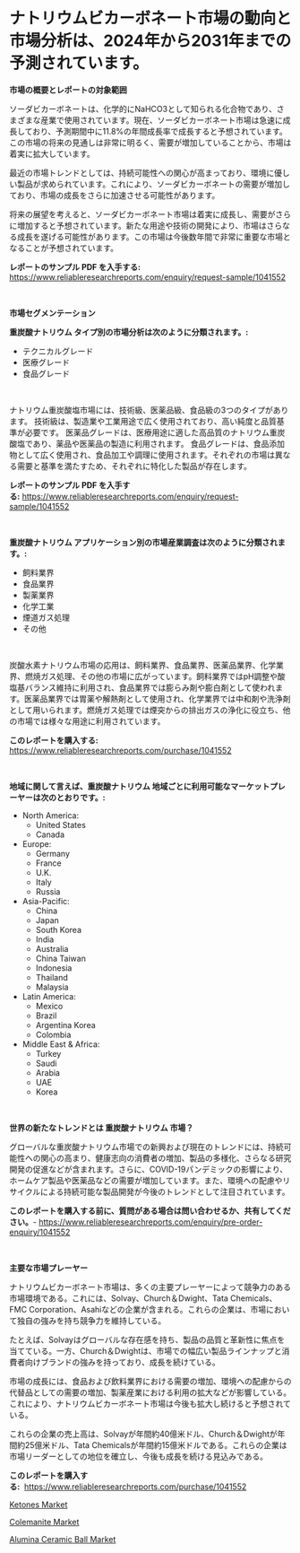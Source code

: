 <p><h1>ナトリウムビカーボネート市場の動向と市場分析は、2024年から2031年までの予測されています。</h1></p><p><strong>市場の概要とレポートの対象範囲</strong></p>
<p><p>ソーダビカーボネートは、化学的にNaHCO3として知られる化合物であり、さまざまな産業で使用されています。現在、ソーダビカーボネート市場は急速に成長しており、予測期間中に11.8%の年間成長率で成長すると予想されています。この市場の将来の見通しは非常に明るく、需要が増加していることから、市場は着実に拡大しています。</p><p>最近の市場トレンドとしては、持続可能性への関心が高まっており、環境に優しい製品が求められています。これにより、ソーダビカーボネートの需要が増加しており、市場の成長をさらに加速させる可能性があります。</p><p>将来の展望を考えると、ソーダビカーボネート市場は着実に成長し、需要がさらに増加すると予想されています。新たな用途や技術の開発により、市場はさらなる成長を遂げる可能性があります。この市場は今後数年間で非常に重要な市場となることが予想されています。</p></p>
<p><strong>レポートのサンプル PDF を入手する:</strong> <a href="https://www.reliableresearchreports.com/enquiry/request-sample/1041552">https://www.reliableresearchreports.com/enquiry/request-sample/1041552</a></p>
<p>&nbsp;</p>
<p><strong>市場セグメンテーション</strong></p>
<p><strong>重炭酸ナトリウム タイプ別の市場分析は次のように分類されます。:</strong></p>
<p><ul><li>テクニカルグレード</li><li>医療グレード</li><li>食品グレード</li></ul></p>
<p>&nbsp;</p>
<p><p>ナトリウム重炭酸塩市場には、技術級、医薬品級、食品級の3つのタイプがあります。 技術級は、製造業や工業用途で広く使用されており、高い純度と品質基準が必要です。 医薬品グレードは、医療用途に適した高品質のナトリウム重炭酸塩であり、薬品や医薬品の製造に利用されます。 食品グレードは、食品添加物として広く使用され、食品加工や調理に使用されます。それぞれの市場は異なる需要と基準を満たすため、それぞれに特化した製品が存在します。</p></p>
<p><strong>レポートのサンプル PDF を入手する:</strong>&nbsp;<a href="https://www.reliableresearchreports.com/enquiry/request-sample/1041552">https://www.reliableresearchreports.com/enquiry/request-sample/1041552</a></p>
<p>&nbsp;</p>
<p><strong> 重炭酸ナトリウム アプリケーション別の市場産業調査は次のように分類されます。:</strong></p>
<p><ul><li>飼料業界</li><li>食品業界</li><li>製薬業界</li><li>化学工業</li><li>煙道ガス処理</li><li>その他</li></ul></p>
<p>&nbsp;</p>
<p><p>炭酸水素ナトリウム市場の応用は、飼料業界、食品業界、医薬品業界、化学業界、燃焼ガス処理、その他の市場に広がっています。飼料業界ではpH調整や酸塩基バランス維持に利用され、食品業界では膨らみ剤や膨白剤として使われます。医薬品業界では胃薬や解熱剤として使用され、化学業界では中和剤や洗浄剤として用いられます。燃焼ガス処理では煙突からの排出ガスの浄化に役立ち、他の市場では様々な用途に利用されています。</p></p>
<p><strong>このレポートを購入する:</strong>&nbsp; <a href="https://www.reliableresearchreports.com/purchase/1041552">https://www.reliableresearchreports.com/purchase/1041552</a></p>
<p>&nbsp;</p>
<p><strong>地域に関して言えば、重炭酸ナトリウム 地域ごとに利用可能なマーケットプレーヤーは次のとおりです。:</strong></p>
<p><ul>
    <li>
        North America:
        <ul>
            <li>United States</li>
            <li>Canada</li>
        </ul>
    </li>
    <li>
        Europe:
        <ul>
            <li>Germany</li>
            <li>France</li>
            <li>U.K.</li>
            <li>Italy</li>
            <li>Russia</li>
        </ul>
    </li>
    <li>
        Asia-Pacific:
        <ul>
            <li>China</li>
            <li>Japan</li>
            <li>South Korea</li>
            <li>India</li>
            <li>Australia</li>
            <li>China Taiwan</li>
            <li>Indonesia</li>
            <li>Thailand</li>
            <li>Malaysia</li>
        </ul>
    </li>
    <li>
        Latin America:
        <ul>
            <li>Mexico</li>
            <li>Brazil</li>
            <li>Argentina Korea</li>
            <li>Colombia</li>
        </ul>
    </li>
    <li>
        Middle East & Africa:
        <ul>
            <li>Turkey</li>
            <li>Saudi</li>
            <li>Arabia</li>
            <li>UAE</li>
            <li>Korea</li>
        </ul>
    </li>
    </ul></p>
<p>&nbsp;</p>
<p><strong>世界の新たなトレンドとは 重炭酸ナトリウム 市場？</strong></p>
<p><p>グローバルな重炭酸ナトリウム市場での新興および現在のトレンドには、持続可能性への関心の高まり、健康志向の消費者の増加、製品の多様化、さらなる研究開発の促進などが含まれます。さらに、COVID-19パンデミックの影響により、ホームケア製品や医薬品などの需要が増加しています。また、環境への配慮やリサイクルによる持続可能な製品開発が今後のトレンドとして注目されています。</p></p>
<p><strong>このレポートを購入する前に、質問がある場合は問い合わせるか、共有してください。</strong>- <a href="https://www.reliableresearchreports.com/enquiry/pre-order-enquiry/1041552">https://www.reliableresearchreports.com/enquiry/pre-order-enquiry/1041552</a></p>
<p>&nbsp;</p>
<p><strong>主要な市場プレーヤー</strong></p>
<p><p>ナトリウムビカーボネート市場は、多くの主要プレーヤーによって競争力のある市場環境である。これには、Solvay、Church＆Dwight、Tata Chemicals、FMC Corporation、Asahiなどの企業が含まれる。これらの企業は、市場において独自の強みを持ち競争力を維持している。</p><p>たとえば、Solvayはグローバルな存在感を持ち、製品の品質と革新性に焦点を当てている。一方、Church＆Dwightは、市場での幅広い製品ラインナップと消費者向けブランドの強みを持っており、成長を続けている。</p><p>市場の成長には、食品および飲料業界における需要の増加、環境への配慮からの代替品としての需要の増加、製薬産業における利用の拡大などが影響している。これにより、ナトリウムビカーボネート市場は今後も拡大し続けると予想されている。</p><p>これらの企業の売上高は、Solvayが年間約40億米ドル、Church＆Dwightが年間約25億米ドル、Tata Chemicalsが年間約15億米ドルである。これらの企業は市場リーダーとしての地位を確立し、今後も成長を続ける見込みである。</p></p>
<p><strong>このレポートを購入する:</strong>&nbsp;&nbsp;<a href="https://www.reliableresearchreports.com/purchase/1041552">https://www.reliableresearchreports.com/purchase/1041552</a></p>
<p><p><a href="https://github.com/bmorecock/Market-Research-Report-List-2/blob/main/ketones-market.md">Ketones Market</a></p><p><a href="https://github.com/jsmusil/Market-Research-Report-List-2/blob/main/colemanite-market.md">Colemanite Market</a></p><p><a href="https://github.com/yemakinde/Market-Research-Report-List-1/blob/main/alumina-ceramic-ball-market.md">Alumina Ceramic Ball Market</a></p></p>